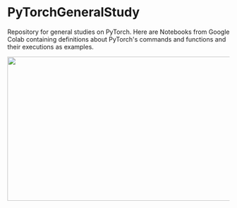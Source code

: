 # PyTorchGeneralStudy
Repository for general studies on PyTorch. Here are Notebooks from Google Colab containing definitions about PyTorch's commands and functions and their executions as examples.

<div align="center">
  <a href="https://pytorch.org" target="_blank">
    <img src="https://miro.medium.com/max/3852/1*myMaRWYYzlFYnLfRyqAC3w.png" width="723" height="327">
  </a>
</div>
